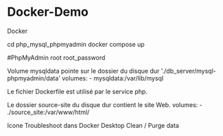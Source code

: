 # Docker-Demo
 Docker
 
cd php_mysql_phpmyadmin
docker compose up

#PhpMyAdmin
root
root_password

Volume mysqldata pointe sur le dossier du disque dur './db_server/mysql-phpmyadmin/data'
volumes:
            - mysqldata:/var/lib/mysql

Le fichier Dockerfile est utilisé par le service php.

Le dossier source-site du disque dur contient le site Web.
volumes:
        - ./source_site:/var/www/html/


Icone Troubleshoot dans Docker Desktop
Clean / Purge data
